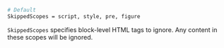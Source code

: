 ```bash
# Default
SkippedScopes = script, style, pre, figure
```

`SkippedScopes` specifies block-level HTML tags to ignore. Any content in these 
scopes will be ignored.